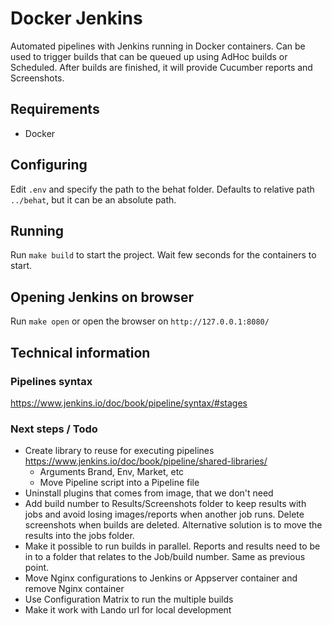 # Docker Jenkins
Automated pipelines with Jenkins running in Docker containers.
Can be used to trigger builds that can be queued up using AdHoc builds or Scheduled.
After builds are finished, it will provide Cucumber reports and Screenshots.

## Requirements
- Docker

## Configuring
Edit `.env` and specify the path to the behat folder. Defaults to relative path `../behat`,
but it can be an absolute path.

## Running
Run `make build` to start the project. Wait few seconds for the containers to start.

## Opening Jenkins on browser
Run `make open` or open the browser on `http://127.0.0.1:8080/`

## Technical information

### Pipelines syntax
https://www.jenkins.io/doc/book/pipeline/syntax/#stages

### Next steps / Todo
- Create library to reuse for executing pipelines https://www.jenkins.io/doc/book/pipeline/shared-libraries/
  - Arguments Brand, Env, Market, etc
  - Move Pipeline script into a Pipeline file
- Uninstall plugins that comes from image, that we don't need
- Add build number to Results/Screenshots folder to keep results with jobs and avoid losing images/reports
  when another job runs. Delete screenshots when builds are deleted.
  Alternative solution is to move the results into the jobs folder.
- Make it possible to run builds in parallel. Reports and results need to be in to a folder that relates to
  the Job/build number. Same as previous point.
- Move Nginx configurations to Jenkins or Appserver container and remove Nginx container
- Use Configuration Matrix to run the multiple builds
- Make it work with Lando url for local development
